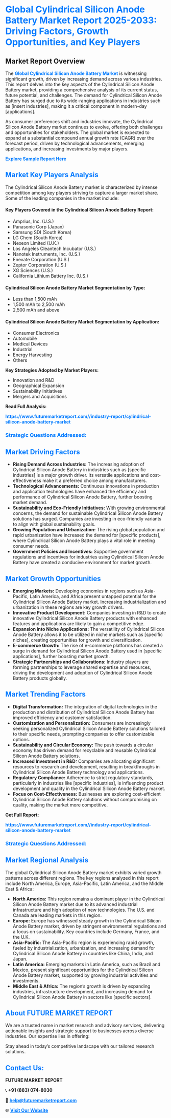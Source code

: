 <h1 style="color: #007BFF;">Global Cylindrical Silicon Anode Battery Market Report 2025-2033: Driving Factors, Growth Opportunities, and Key Players</h1>

<section id="overview">
<h2>Market Report Overview</h2>
<p>The <a href="https://www.futuremarketreport.com//industry-report/cylindrical-silicon-anode-battery-market" style="color: #007BFF; text-decoration: none;"><strong>Global Cylindrical Silicon Anode Battery Market</strong></a> is witnessing significant growth, driven by increasing demand across various industries. This report delves into the key aspects of the Cylindrical Silicon Anode Battery market, providing a comprehensive analysis of its current status, future potential, and challenges. The demand for Cylindrical Silicon Anode Battery has surged due to its wide-ranging applications in industries such as [insert industries], making it a critical component in modern-day [applications].</p>
<p>As consumer preferences shift and industries innovate, the Cylindrical Silicon Anode Battery market continues to evolve, offering both challenges and opportunities for stakeholders. The global market is expected to expand at a substantial compound annual growth rate (CAGR) over the forecast period, driven by technological advancements, emerging applications, and increasing investments by major players.</p>
</section>

<section id="overview">
<p><a href="https://www.futuremarketreport.com//request-sample/reportId=53942" style="color: #007BFF; text-decoration: none;"><strong>Explore Sample Report Here</strong></a></p>
</section>

<section id="key-players">
<h2 style="color: #007BFF;">Market Key Players Analysis</h2>
<p>The Cylindrical Silicon Anode Battery market is characterized by intense competition among key players striving to capture a larger market share. Some of the leading companies in the market include:</p>
<h4>Key Players Covered in the Cylindrical Silicon Anode Battery Report:</h4>
<ul><li>Amprius, Inc. (U.S.)</li><li>Panasonic Corp (Japan)</li><li>Samsung SDI (South Korea)</li><li>LG Chem (South Korea)</li><li>Nexeon Limited (U.K.)</li><li>Los Angeles Cleantech Incubator (U.S.)</li><li>Nanotek Instruments, Inc. (U.S.)</li><li>Enevate Corporation (U.S.)</li><li>Zeptor Corporation (U.S.)</li><li>XG Sciences (U.S.)</li><li>California Lithium Battery Inc. (U.S.)</li></ul>
<h4>Cylindrical Silicon Anode Battery Market Segmentation by Type:</h4>
<ul><li>Less than 1,500 mAh</li><li>1,500 mAh to 2,500 mAh</li><li>2,500 mAh and above</li></ul>

<h4>Cylindrical Silicon Anode Battery Market Segmentation by Application:</h4>
<ul><li>Consumer Electronics</li><li>Automobile</li><li>Medical Devices</li><li>Industrial</li><li>Energy Harvesting</li><li>Others</li></ul>
<p><strong>Key Strategies Adopted by Market Players:</strong></p>
<ul>
<li>Innovation and R&D</li>
<li>Geographical Expansion</li>
<li>Sustainability Initiatives</li>
<li>Mergers and Acquisitions</li>
</ul>
</section>

<section>
<p><strong>Read Full Analysis: </strong></p><a href="https://www.futuremarketreport.com//industry-report/cylindrical-silicon-anode-battery-market" style="color: #007BFF; text-decoration: none;"><strong>https://www.futuremarketreport.com//industry-report/cylindrical-silicon-anode-battery-market</strong></a>
<h3 style="color: #007BFF;">Strategic Questions Addressed:</h3>
</section>

<section id="driving-factors">
<h2 style="color: #007BFF;">Market Driving Factors</h2>
<ul>
<li><strong>Rising Demand Across Industries:</strong> The increasing adoption of Cylindrical Silicon Anode Battery in industries such as [specific industries] is a major growth driver. Its versatile applications and cost-effectiveness make it a preferred choice among manufacturers.</li>
<li><strong>Technological Advancements:</strong> Continuous innovations in production and application technologies have enhanced the efficiency and performance of Cylindrical Silicon Anode Battery, further boosting market demand.</li>
<li><strong>Sustainability and Eco-Friendly Initiatives:</strong> With growing environmental concerns, the demand for sustainable Cylindrical Silicon Anode Battery solutions has surged. Companies are investing in eco-friendly variants to align with global sustainability goals.</li>
<li><strong>Growing Population and Urbanization:</strong> The rising global population and rapid urbanization have increased the demand for [specific products], where Cylindrical Silicon Anode Battery plays a vital role in meeting consumer needs.</li>
<li><strong>Government Policies and Incentives:</strong> Supportive government regulations and incentives for industries using Cylindrical Silicon Anode Battery have created a conducive environment for market growth.</li>
</ul>
</section>

<section id="growth-opportunities">
<h2 style="color: #007BFF;">Market Growth Opportunities</h2>
<ul>
<li><strong>Emerging Markets:</strong> Developing economies in regions such as Asia-Pacific, Latin America, and Africa present untapped potential for the Cylindrical Silicon Anode Battery market. Increasing industrialization and urbanization in these regions are key growth drivers.</li>
<li><strong>Innovative Product Development:</strong> Companies investing in R&D to create innovative Cylindrical Silicon Anode Battery products with enhanced features and applications are likely to gain a competitive edge.</li>
<li><strong>Expansion into Niche Applications:</strong> The versatility of Cylindrical Silicon Anode Battery allows it to be utilized in niche markets such as [specific niches], creating opportunities for growth and diversification.</li>
<li><strong>E-commerce Growth:</strong> The rise of e-commerce platforms has created a surge in demand for Cylindrical Silicon Anode Battery used in [specific applications], further boosting market growth.</li>
<li><strong>Strategic Partnerships and Collaborations:</strong> Industry players are forming partnerships to leverage shared expertise and resources, driving the development and adoption of Cylindrical Silicon Anode Battery products globally.</li>
</ul>
</section>

<section id="trending-factors">
<h2 style="color: #007BFF;">Market Trending Factors</h2>
<ul>
<li><strong>Digital Transformation:</strong> The integration of digital technologies in the production and distribution of Cylindrical Silicon Anode Battery has improved efficiency and customer satisfaction.</li>
<li><strong>Customization and Personalization:</strong> Consumers are increasingly seeking personalized Cylindrical Silicon Anode Battery solutions tailored to their specific needs, prompting companies to offer customizable options.</li>
<li><strong>Sustainability and Circular Economy:</strong> The push towards a circular economy has driven demand for recyclable and reusable Cylindrical Silicon Anode Battery solutions.</li>
<li><strong>Increased Investment in R&D:</strong> Companies are allocating significant resources to research and development, resulting in breakthroughs in Cylindrical Silicon Anode Battery technology and applications.</li>
<li><strong>Regulatory Compliance:</strong> Adherence to strict regulatory standards, particularly in industries like [specific industries], is influencing product development and quality in the Cylindrical Silicon Anode Battery market.</li>
<li><strong>Focus on Cost-Effectiveness:</strong> Businesses are exploring cost-efficient Cylindrical Silicon Anode Battery solutions without compromising on quality, making the market more competitive.</li>
</ul>
</section>

<section>
<p><strong>Get Full Report: </strong></p><a href="https://www.futuremarketreport.com//industry-report/cylindrical-silicon-anode-battery-market" style="color: #007BFF; text-decoration: none;"><strong>https://www.futuremarketreport.com//industry-report/cylindrical-silicon-anode-battery-market</strong></a>
<h3 style="color: #007BFF;">Strategic Questions Addressed:</h3>
</section>


<section id="regional-analysis">
<h2 style="color: #007BFF;">Market Regional Analysis</h2>
<p>The global Cylindrical Silicon Anode Battery market exhibits varied growth patterns across different regions. The key regions analyzed in this report include North America, Europe, Asia-Pacific, Latin America, and the Middle East & Africa:</p>
<ul>
<li><strong>North America:</strong> This region remains a dominant player in the Cylindrical Silicon Anode Battery market due to its advanced industrial infrastructure and high adoption of new technologies. The U.S. and Canada are leading markets in this region.</li>
<li><strong>Europe:</strong> Europe has witnessed steady growth in the Cylindrical Silicon Anode Battery market, driven by stringent environmental regulations and a focus on sustainability. Key countries include Germany, France, and the U.K.</li>
<li><strong>Asia-Pacific:</strong> The Asia-Pacific region is experiencing rapid growth, fueled by industrialization, urbanization, and increasing demand for Cylindrical Silicon Anode Battery in countries like China, India, and Japan.</li>
<li><strong>Latin America:</strong> Emerging markets in Latin America, such as Brazil and Mexico, present significant opportunities for the Cylindrical Silicon Anode Battery market, supported by growing industrial activities and investments.</li>
<li><strong>Middle East & Africa:</strong> The region’s growth is driven by expanding industries, infrastructure development, and increasing demand for Cylindrical Silicon Anode Battery in sectors like [specific sectors].</li>
</ul>
</section>

<footer>
<h2 style="color: #007BFF;">About FUTURE MARKET REPORT</h2>
<p>We are a trusted name in market research and advisory services, delivering actionable insights and strategic support to businesses across diverse industries. Our expertise lies in offering:</p>

<p>Stay ahead in today’s competitive landscape with our tailored research solutions.</p>

<h2 style="color: #007BFF;">Contact Us:</h2>
<p><strong>FUTURE MARKET REPORT</strong></p>
<p>📞 <strong>+91 (883) 074-8030</strong></p>
<p>📧 <strong><a href="mailto:help@futuremarketreport.com" style="color: #007BFF;">help@futuremarketreport.com</a></strong></p>
<p>🌐 <strong><a href="https://www.futuremarketreport.com/" style="color: #007BFF;">Visit Our Website</a></strong></p>
</footer>
